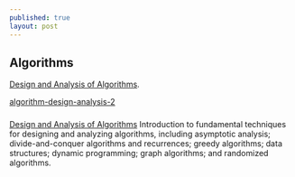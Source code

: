 ```yaml
---
published: true
layout: post
---
```

## Algorithms

[Design and Analysis of Algorithms](https://www.coursera.org/learn/algorithm-design-analysis/lecture/jSwWo/why-study-algorithms). 


[algorithm-design-analysis-2](https://www.coursera.org/learn/algorithm-design-analysis-2/home/welcome)


###  

[Design and Analysis of Algorithms](http://openclassroom.stanford.edu/MainFolder/HomePage.php)
Introduction to fundamental techniques for designing and analyzing algorithms, including asymptotic analysis; divide-and-conquer algorithms and recurrences; greedy algorithms; data structures; dynamic programming; graph algorithms; and randomized algorithms.
